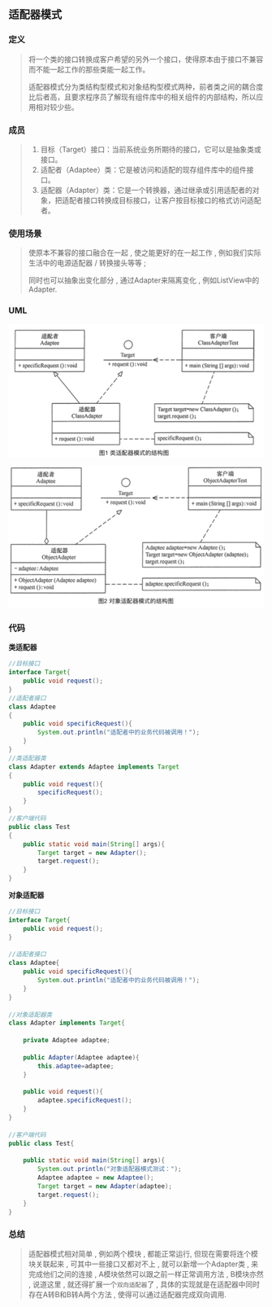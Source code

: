 ## 适配器模式

### 定义

> 将一个类的接口转换成客户希望的另外一个接口，使得原本由于接口不兼容而不能一起工作的那些类能一起工作。
>
> 适配器模式分为类结构型模式和对象结构型模式两种，前者类之间的耦合度比后者高，且要求程序员了解现有组件库中的相关组件的内部结构，所以应用相对较少些。

### 成员

> 1. 目标（Target）接口：当前系统业务所期待的接口，它可以是抽象类或接口。
> 2. 适配者（Adaptee）类：它是被访问和适配的现存组件库中的组件接口。
> 3. 适配器（Adapter）类：它是一个转换器，通过继承或引用适配者的对象，把适配者接口转换成目标接口，让客户按目标接口的格式访问适配者。

### 使用场景

> 使原本不兼容的接口融合在一起 , 使之能更好的在一起工作 , 例如我们实际生活中的电源适配器 / 转换接头等等 ;
>
> 同时也可以抽象出变化部分 , 通过Adapter来隔离变化 , 例如ListView中的Adapter.

### UML

![image-20201213161353273](结构型模式之_适配器模式.assets/image-20201213161353273.png)

![image-20201213161412657](结构型模式之_适配器模式.assets/image-20201213161412657.png)

### 代码

**类适配器**

```java
//目标接口
interface Target{
    public void request();
}
//适配者接口
class Adaptee
{
    public void specificRequest(){       
        System.out.println("适配者中的业务代码被调用！");
    }
}
//类适配器类
class Adapter extends Adaptee implements Target
{
    public void request(){
        specificRequest();
    }
}
//客户端代码
public class Test
{
    public static void main(String[] args){
        Target target = new Adapter();
        target.request();
    }
}
```

**对象适配器**

```java
//目标接口
interface Target{
    public void request();
}

//适配者接口
class Adaptee{
    public void specificRequest(){       
        System.out.println("适配者中的业务代码被调用！");
    }
}

//对象适配器类
class Adapter implements Target{
  
    private Adaptee adaptee;
  
    public Adapter(Adaptee adaptee){
        this.adaptee=adaptee;
    }
  
    public void request(){
        adaptee.specificRequest();
    }
}

//客户端代码
public class Test{
  
    public static void main(String[] args){
        System.out.println("对象适配器模式测试：");
        Adaptee adaptee = new Adaptee();
        Target target = new Adapter(adaptee);
        target.request();
    }
}
```

### 总结

> 适配器模式相对简单 , 例如两个模块 , 都能正常运行,  但现在需要将连个模块关联起来 , 可其中一些接口又都对不上 , 就可以新增一个Adapter类 , 来完成他们之间的连接 , A模块依然可以跟之前一样正常调用方法 , B模块亦然 , 说道这里 , 就还得扩展一个`双向适配器`了 , 具体的实现就是在适配器中同时存在A转B和B转A两个方法 , 使得可以通过适配器完成双向调用.